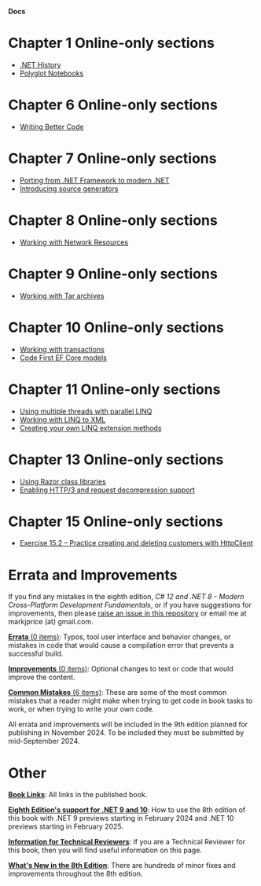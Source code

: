 **Docs**

# Chapter 1 Online-only sections

- [.NET History](ch01-dotnet-history.md)
- [Polyglot Notebooks](ch01-polyglot-notebooks.md)

# Chapter 6 Online-only sections

- [Writing Better Code](ch06-writing-better-code.md)

# Chapter 7 Online-only sections

- [Porting from .NET Framework to modern .NET](ch07-porting.md)
- [Introducing source generators](ch07-source-generators.md)

# Chapter 8 Online-only sections

- [Working with Network Resources](ch08-network-resources.md)

# Chapter 9 Online-only sections

- [Working with Tar archives](ch09-tar-archives.md)

# Chapter 10 Online-only sections

- [Working with transactions](ch10-transactions.md)
- [Code First EF Core models](ch10-code-first.md)

# Chapter 11 Online-only sections

- [Using multiple threads with parallel LINQ](ch11-plinq.md)
- [Working with LINQ to XML](ch11-linq-to-xml.md)
- [Creating your own LINQ extension methods](ch11-custom-linq-methods.md)

# Chapter 13 Online-only sections

- [Using Razor class libraries](ch13-razor-library.md)
- [Enabling HTTP/3 and request decompression support](ch13-enabling-http3.md)

# Chapter 15 Online-only sections

- [Exercise 15.2 – Practice creating and deleting customers with HttpClient](ch15-exercise-2.md)

# Errata and Improvements

If you find any mistakes in the eighth edition, *C# 12 and .NET 8 - Modern Cross-Platform Development Fundamentals*, or if you have suggestions for improvements, then please [raise an issue in this repository](https://github.com/markjprice/cs12dotnet8/issues) or email me at markjprice (at) gmail.com.

[**Errata** (0 items)](errata/errata.md): Typos, tool user interface and behavior changes, or mistakes in code that would cause a compilation error that prevents a successful build.

[**Improvements** (0 items)](errata/improvements.md): Optional changes to text or code that would improve the content.

[**Common Mistakes** (6 items)](errata/common-mistakes.md): These are some of the most common mistakes that a reader might make when trying to get code in book tasks to work, or when trying to write your own code. 

All errata and improvements will be included in the 9th edition planned for publishing in November 2024. To be included they must be submitted by mid-September 2024.

# Other

[**Book Links**](book-links.md): All links in the published book.

[**Eighth Edition's support for .NET 9 and 10**](dotnet9.md): How to use the 8th edition of this book with .NET 9 previews starting in February 2024 and .NET 10 previews starting in February 2025.

[**Information for Technical Reviewers**](reviewers.md): If you are a Technical Reviewer for this book, then you will find useful information on this page.

[**What's New in the 8th Edition**](whats-new-in-book.md): There are hundreds of minor fixes and improvements throughout the 8th edition.
